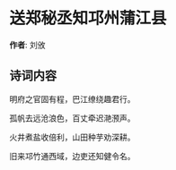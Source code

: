 # 送郑秘丞知邛州蒲江县

**作者**: 刘攽

## 诗词内容

明府之官固有程，巴江缭绕趣君行。

孤帆去远沧浪色，百丈牵迟滟滪声。

火井煮盐收倍利，山田种芋劝深耕。

旧来邛竹通西域，边吏还知健令名。

